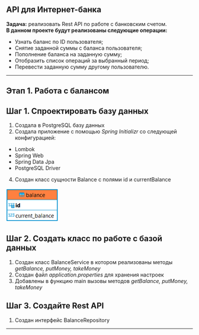 ## API для Интернет-банка
**Задача:** реализовать Rest API по работе с банковским счетом.  
**В данном проекте будут реализованы следующие операции:**  
+ Узнать баланс по ID пользователя;
+ Снятие заданной суммы с баланса пользователя;
+ Пополнение баланса на заданную сумму;
+ Отобразить список операций за выбранный период;
+ Перевести заданную сумму другому пользователю.
___
## Этап 1. Работа с балансом ##  
## Шаг 1. Спроектировать базу данных ##  
1. Создала в PostgreSQL базу данных 
2. Создала приложение с помощью *Spring Initializr* со следующей конфигурацией: 
+ Lombok
+ Spring Web
+ Spring Data Jpa
+ PostgreSQL Driver
4. Создан класс сущности Balance с полями id и currentBalance  
 
![таблица balance](balance.png)
                
## Шаг 2. Создать класс по работе с базой данных ##  
1. Создан класс BalanceService в котором реализованы методы *getBalance, putMoneу, takeMoney*  
2. Создан файл *application.properties* для хранения настроек  
3. Добавлены в функцию main вызовы методов *getBalance, putMoneу, takeMoney*

## Шаг 3. Создайте Rest API ##
1. Создан интерфейс BalanceRepository 
---
